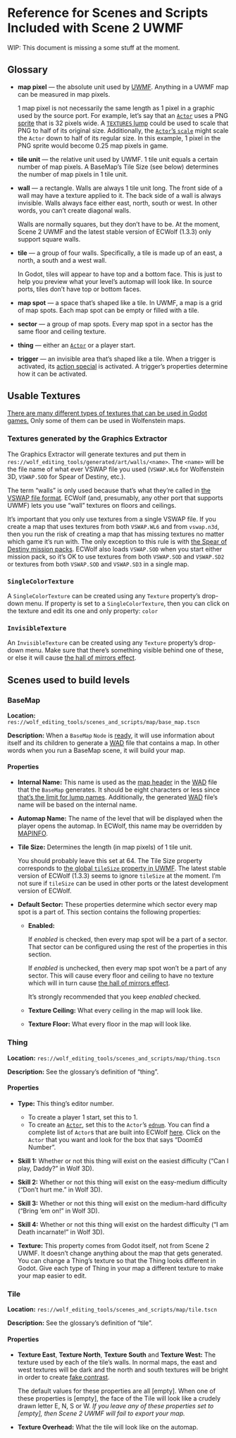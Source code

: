 # Reference for Scenes and Scripts Included with Scene 2 UWMF

WIP: This document is missing a some stuff at the moment.

## Glossary

- **map pixel** — the absolute unit used by [UWMF]. Anything in a UWMF map can
be measured in map pixels.

	1 map pixel is not necessarily the same length as 1 pixel in a graphic
	used by the source port. For example, let’s say that an [`Actor`] uses
	a PNG [sprite][Actor states usage] that is 32 pixels wide. A [`TEXTURES` lump]
	could be used to scale that PNG to half of its original size.
	Additionally, the [`Actor`’s `scale`][Actor properties rendering] might
	scale the `Actor` down to half of its regular size. In this example, 1
	pixel in the PNG sprite would become 0.25 map pixels in game.

- **tile unit** — the relative unit used by UWMF. 1 tile unit equals a certain
number of map pixels. A BaseMap’s Tile Size (see below) determines the number of
map pixels in 1 tile unit.

- **wall** — a rectangle. Walls are always 1 tile unit long. The front side of a
wall may have a texture applied to it. The back side of a wall is always
invisible. Walls always face either east, north, south or west. In other words,
you can’t create diagonal walls.

	Walls are normally squares, but they don’t have to be. At the moment,
	Scene 2 UWMF and the latest stable version of ECWolf (1.3.3) only
	support square walls.

- **tile** — a group of four walls. Specifically, a tile is made up of an east,
a north, a south and a west wall.

	In Godot, tiles will appear to have top and a bottom face. This is just
	to help you preview what your level’s automap will look like. In source
	ports, tiles don’t have top or bottom faces.

- **map spot** — a space that’s shaped like a tile. In UWMF, a map is a grid of
map spots. Each map spot can be empty or filled with a tile.

- **sector** — a group of map spots. Every map spot in a sector has the same
floor and ceiling texture.

- **thing** — either an [`Actor`] or a player start.

- **trigger** — an invisible area that’s shaped like a tile. When a trigger is
activated, its [action special] is activated. A trigger’s properties determine
how it can be activated.

## Usable Textures

[There are many different types of textures that can be used in Godot
games.](https://docs.godotengine.org/en/3.4/classes/class_texture.html)
Only some of them can be used in Wolfenstein maps.

### Textures generated by the Graphics Extractor

The Graphics Extractor will generate textures and put them in
`res://wolf_editing_tools/generated/art/walls/<name>`. The `<name>` will be the
file name of what ever VSWAP file you used (`VSWAP.WL6` for Wolfenstein 3D,
`VSWAP.SOD` for Spear of Destiny, etc.).

The term “walls” is only used because that’s what they’re called in [the VSWAP
file format](https://vpoupet.github.io/wolfenstein/docs/files#vswapwl6). ECWolf
(and, presumably, any other port that supports UWMF) lets you use “wall”
textures on floors and ceilings.

It’s important that you only use textures from a single VSWAP file. If you
create a map that uses textures from both `VSWAP.WL6` and from `vswap.n3d`, then
you run the risk of creating a map that has missing textures no matter which
game it’s run with. The only exception to this rule is with [the Spear of
Destiny mission packs](https://wolfenstein.fandom.com/wiki/Spear_of_Destiny_mission_packs).
ECWolf also loads `VSWAP.SOD` when you start either mission pack, so it’s OK to
use textures from both `VSWAP.SOD` and `VSWAP.SD2` or textures from both
`VSWAP.SOD` and `VSWAP.SD3` in a single map.

### `SingleColorTexture`

A `SingleColorTexture` can be created using any `Texture` property’s drop-down
menu. If property is set to a `SingleColorTexture`, then you can click on the
texture and edit its one and only property: `color`

### `InvisibleTexture`

An `InvisibleTexture` can be created using any `Texture` property’s drop-down
menu. Make sure that there’s something visible behind one of these, or else it
will cause
[the hall of mirrors effect].

## Scenes used to build levels

### BaseMap

**Location:** `res://wolf_editing_tools/scenes_and_scripts/map/base_map.tscn`

**Description:** When a `BaseMap` `Node` is [ready], it will use information
about itself and its children to generate a [WAD] file that contains a map. In
other words when you run a BaseMap scene, it will build your map.

#### Properties

- **Internal Name:** This name is used as the [map header] in the [WAD] file
that the `BaseMap` generates. It should be eight characters or less since
[that’s the limit for lump names][WAD directory]. Additionally, the generated
[WAD] file’s name will be based on the internal name.
- **Automap Name:** The name of the level that will be displayed when the player
opens the automap. In ECWolf, this name may be overridden by [MAPINFO].
- **Tile Size:** Determines the length (in map pixels) of 1 tile unit.

	You should probably leave this set at 64. The Tile Size property
	corresponds to [the global `tileSize` property in
	UWMF][global properties]. The latest stable version of ECWolf (1.3.3)
	seems to ignore `tileSize` at the moment. I’m not sure if `tileSize` can
	be used in other ports or the latest development version of ECWolf.

- **Default Sector:** These properties determine which sector every map spot is
a part of. This section contains the following properties:

	- **Enabled:**

		If _enabled_ is checked, then every map spot will be a part
		of a sector. That sector can be configured using the rest of the
		properties in this section.

		If _enabled_ is unchecked, then every map spot won’t be a part
		of any sector. This will cause every floor and ceiling to have
		no texture which will in turn cause
		[the hall of mirrors effect].

		It’s strongly recommended that you keep _enabled_ checked.

	- **Texture Ceiling:** What every ceiling in the map will look like.
	- **Texture Floor:** What every floor in the map will look like.

### Thing

**Location:** `res://wolf_editing_tools/scenes_and_scripts/map/thing.tscn`

**Description:** See the glossary’s definition of “thing”.

#### Properties

- **Type:** This thing’s editor number.

	- To create a player 1 start, set this to 1.
	- To create an [`Actor`], set this to the `Actor`’s
	[`ednum`](https://maniacsvault.net/ecwolf/wiki/DECORATE#Syntax).
	You can find a complete list of `Actor`s that are built into ECWolf
	[here](https://maniacsvault.net/ecwolf/wiki/Classes). Click on the
	`Actor` that you want and look for the box that says “DoomEd Number”.

- **Skill 1:** Whether or not this thing will exist on the easiest
difficulty (“Can I play, Daddy?” in Wolf 3D).
- **Skill 2:** Whether or not this thing will exist on the easy-medium
difficulty (“Don’t hurt me.” in Wolf 3D).
- **Skill 3:** Whether or not this thing will exist on the medium-hard
difficulty (“Bring ’em on!” in Wolf 3D).
- **Skill 4:** Whether or not this thing will exist on the hardest
difficulty (“I am Death incarnate!” in Wolf 3D).
- **Texture:** This property comes from Godot itself, not from Scene 2 UWMF. It
doesn’t change anything about the map that gets generated. You can change a
Thing’s texture so that the Thing looks different in Godot. Give each type of
Thing in your map a different texture to make your map easier to edit.

### Tile

**Location:** `res://wolf_editing_tools/scenes_and_scripts/map/tile.tscn`

**Description:** See the glossary’s definition of “tile”.

#### Properties

- **Texture East**, **Texture North**, **Texture South** and **Texture West:**
The texture used by each of the tile’s walls. In normal maps, the east and west
textures will be dark and the north and south textures will be bright in order
to create [fake contrast].

	The default values for these properties are all \[empty]. When one of
	these properties is \[empty], the face of the Tile will look like a crudely
	drawn letter E, N, S or W. _If you leave any of these properties set to
	\[empty], then Scene 2 UWMF will fail to export your map._

- **Texture Overhead:** What the tile will look like on the automap.

[`Actor`]: https://maniacsvault.net/ecwolf/wiki/Classes:Actor
[action special]: https://maniacsvault.net/ecwolf/wiki/Action_specials
[Actor properties rendering]: https://maniacsvault.net/ecwolf/wiki/Actor_properties#Rendering
[Actor states usage]: https://maniacsvault.net/ecwolf/wiki/Actor_states#Usage
[fake contrast]: https://doomwiki.org/wiki/Fake_contrast#Previous_implementations
[global properties]: https://maniacsvault.net/ecwolf/wiki/Universal_Wolfenstein_Map_Format#Global_Properties
[map header]: https://zdoom.org/wiki/Universal_Doom_Map_Format#Map_lumps
[MAPINFO]: https://maniacsvault.net/ecwolf/wiki/MAPINFO
[ready]: https://docs.godotengine.org/en/3.4/classes/class_node.html#class-node-constant-notification-ready
[`TEXTURES` lump]: https://maniacsvault.net/ecwolf/wiki/TEXTURES
[the hall of mirrors effect]: https://doomwiki.org/wiki/Hall_of_mirrors
[UWMF]: https://maniacsvault.net/ecwolf/wiki/Universal_Wolfenstein_Map_Format
[WAD]: https://doomwiki.org/wiki/WAD
[WAD directory]: https://doomwiki.org/wiki/WAD#Directory
